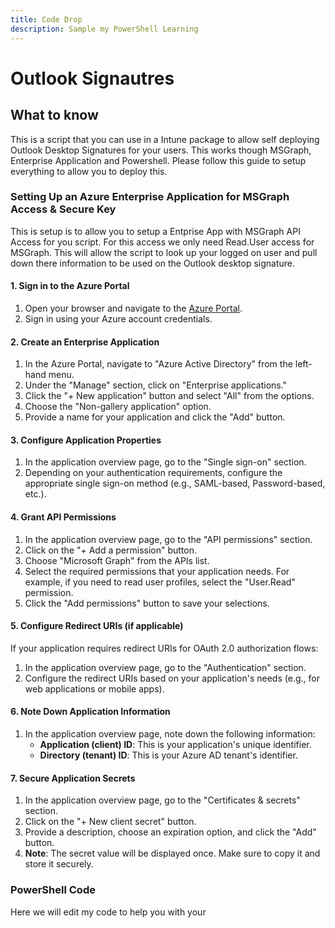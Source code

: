 ```yaml
---
title: Code Drop
description: Sample my PowerShell Learning
---
```

# **Outlook Signautres**  

## What to know
This is a script that you can use in a Intune package to allow self deploying Outlook Desktop Signatures for your users. This works though MSGraph, Enterprise Application and Powershell. Please follow this guide
to setup everything to allow you to deploy this.

### Setting Up an Azure Enterprise Application for MSGraph Access & Secure Key
This is setup is to allow you to setup a Entprise App with MSGraph API Access for you script. For this access we only need Read.User access for MSGraph. This will allow the script to look up your logged on user and pull down there information to be used on the Outlook desktop signature. 

#### 1. Sign in to the Azure Portal

   1. Open your browser and navigate to the [Azure Portal](https://portal.azure.com/).
   2. Sign in using your Azure account credentials.

#### 2. Create an Enterprise Application

   1. In the Azure Portal, navigate to "Azure Active Directory" from the left-hand menu.
   2. Under the "Manage" section, click on "Enterprise applications."
   3. Click the "+ New application" button and select "All" from the options.
   4. Choose the "Non-gallery application" option.
   5. Provide a name for your application and click the "Add" button.

#### 3. Configure Application Properties

   1. In the application overview page, go to the "Single sign-on" section.
   2. Depending on your authentication requirements, configure the appropriate single sign-on method (e.g., SAML-based, Password-based, etc.).

#### 4. Grant API Permissions

   1. In the application overview page, go to the "API permissions" section.
   2. Click on the "+ Add a permission" button.
   3. Choose "Microsoft Graph" from the APIs list.
   4. Select the required permissions that your application needs. For example, if you need to read user profiles, select the "User.Read" permission.
   5. Click the "Add permissions" button to save your selections.

#### 5. Configure Redirect URIs (if applicable)

If your application requires redirect URIs for OAuth 2.0 authorization flows:

   1. In the application overview page, go to the "Authentication" section.
   2. Configure the redirect URIs based on your application's needs (e.g., for web applications or mobile apps).

#### 6. Note Down Application Information

   1. In the application overview page, note down the following information:
      - **Application (client) ID**: This is your application's unique identifier.
      - **Directory (tenant) ID**: This is your Azure AD tenant's identifier.

#### 7. Secure Application Secrets

   1. In the application overview page, go to the "Certificates & secrets" section.
   2. Click on the "+ New client secret" button.
   3. Provide a description, choose an expiration option, and click the "Add" button.
   4. **Note**: The secret value will be displayed once. Make sure to copy it and store it securely.

### PowerShell Code
Here we will edit my code to help you with your


